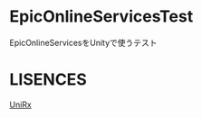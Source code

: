 # EpicOnlineServicesTest
EpicOnlineServicesをUnityで使うテスト

# LISENCES

[UniRx](https://github.com/neuecc/UniRx)  
